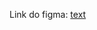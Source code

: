 Link do figma: [text](https://www.figma.com/design/RwvDtclwHXU9hojWubeqJW/RR-Technologies-%7C-Dark-and-light-UI-%7C-Agency-landing-page-free-(Community)?node-id=2-3&t=Fjv5FYfaxzTmoxXu-0)